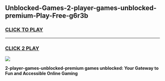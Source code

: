 
## Unblocked-Games-2-player-games-unblocked-premium-Play-Free-g6r3b
<h3>
<a href="https://premium76.site?title=2-player-games-unblocked-premium&ref=18A1">CLICK TO PLAY</a></h3>
<hr>

<h3>
<a href="https://premium76.site?title=2-player-games-unblocked-premium&ref=18A1">CLICK 2 PLAY</a>
  
</h3>

<a href="https://premium76.site?title=2-player-games-unblocked-premium&ref=18A1"><img src="https://clearcache.store/games.png"></a>


**2-player-games-unblocked-premium games unblocked: Your Gateway to Fun and Accessible Online Gaming**
